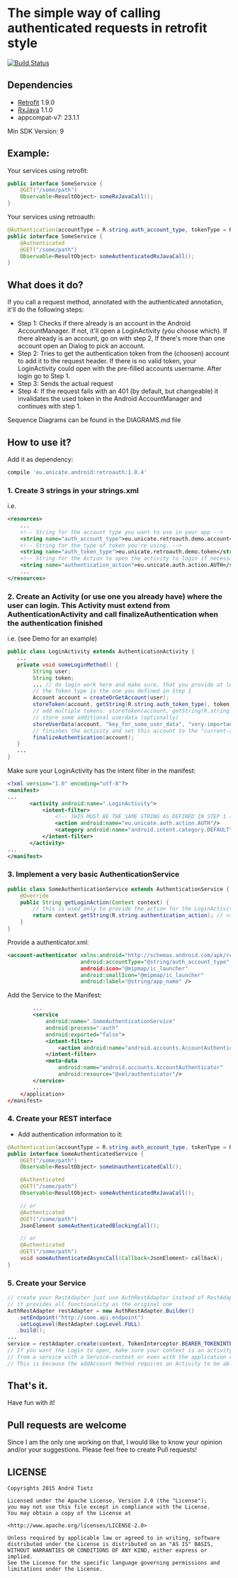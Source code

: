 # The simple way of calling authenticated requests in retrofit style
[![Build Status](https://travis-ci.org/andretietz/retroauth.svg?branch=master)](https://travis-ci.org/andretietz/retroauth)
## Dependencies
* [Retrofit](https://github.com/square/retrofit) 1.9.0
* [RxJava](https://github.com/ReactiveX/RxJava) 1.1.0
* appcompat-v7: 23.1.1

Min SDK Version: 9

## Example:
Your services using retrofit:
``` java
public interface SomeService {
    @GET("/some/path")
    Observable<ResultObject> someRxJavaCall();
}
```
Your services using retroauth:
``` java
@Authentication(accountType = R.string.auth_account_type, tokenType = R.string.auth_token_type)
public interface SomeService {
    @Authenticated
    @GET("/some/path")
    Observable<ResultObject> someAuthenticatedRxJavaCall();
}

```
## What does it do?
If you call a request method, annotated with the authenticated annotation, it'll do the following steps:
* Step 1: Checks if there already is an account in the Android AccountManager. If not, it'll open a LoginActivity (you choose which). If there already is an account, go on with step 2, If there's more than one account open an Dialog to pick an account.
* Step 2: Tries to get the authentication token from the (choosen) account to add it to the request header. If there is no valid token, your LoginActivity could open with the pre-filled accounts username. After login go to Step 1.
* Step 3: Sends the actual request
* Step 4: If the request fails with an 401 (by default, but changeable) it invalidates the used token in the Android AccountManager and continues with step 1.

Sequence Diagrams can be found in the DIAGRAMS.md file

## How to use it?
Add it as dependency:
```groovy
compile 'eu.unicate.android:retroauth:1.0.4'
```

### 1. Create 3 strings in your strings.xml
i.e.
``` xml
<resources>
    ...
	<!-- String for the account type you want to use in your app -->
	<string name="auth_account_type">eu.unicate.retroauth.demo.account</string>
	<!-- String for the type of token you're using. -->
	<string name="auth_token_type">eu.unicate.retroauth.demo.token</string>
	<!-- String for the Action to open the activity to login if necessary -->
	<string name="authentication_action">eu.unicate.auth.action.AUTH</string>
	...
</resources>
```
### 2. Create an Activity (or use one you already have) where the user can login. This Activity must extend from AuthenticationActivity and call finalizeAuthentication when the authentication finished
i.e. (see Demo for an example)

```java
public class LoginActivity extends AuthenticationActivity {
   ...
   private void someLoginMethod() {
        String user;
        String token;
        ... // do login work here and make sure, that you provide at least a user and a token String
        // the Token type is the one you defined in Step 1
        Account account = createOrGetAccount(user);
        storeToken(account, getString(R.string.auth_token_type), token);
        // add multiple tokens: storeToken(account, getString(R.string.auth_token_type2), token2);
        // store some additional userdata (optionally)
        storeUserData(account, "key_for_some_user_data", "very-important-userdata");
        // finishes the activity and set this account to the "current-active" one
        finalizeAuthentication(account);
   }
   ...
}
```
Make sure your LoginActivity has the intent filter in the manifest:
```xml
<?xml version="1.0" encoding="utf-8"?>
<manifest>
...
       <activity android:name=".LoginActivity">
           <intent-filter>
               <!-- THIS MUST BE THE SAME STRING AS DEFINED IN STEP 1 (sadly the resource string cannot be used for that) -->
               <action android:name="eu.unicate.auth.action.AUTH"/>
               <category android:name="android.intent.category.DEFAULT"/>
           </intent-filter>
       </activity>
...
</manifest>
```
### 3. Implement a very basic AuthenticationService
```java
public class SomeAuthenticationService extends AuthenticationService {
	@Override
	public String getLoginAction(Context context) {
	    // this is used only to provide the action for the LoginActivity to open
		return context.getString(R.string.authentication_action); // <=  This is the String provided in Step 1
	}
}
```
Provide a authenticator.xml:
```xml
<account-authenticator xmlns:android="http://schemas.android.com/apk/res/android"
					   android:accountType="@string/auth_account_type"  <= This is the String provided in Step 1
					   android:icon="@mipmap/ic_launcher"
					   android:smallIcon="@mipmap/ic_launcher"
					   android:label="@string/app_name" />
```

Add the Service to the Manifest:

```xml
        ...
        <service
            android:name=".SomeAuthenticationService"
            android:process=":auth"
            android:exported="false">
            <intent-filter>
                <action android:name="android.accounts.AccountAuthenticator"/>
            </intent-filter>
            <meta-data
                android:name="android.accounts.AccountAuthenticator"
                android:resource="@xml/authenticator"/>
        </service>
        ...
    </application>
</manifest>
```
### 4. Create your REST interface
* Add authentication information to it:

```java
@Authentication(accountType = R.string.auth_account_type, tokenType = R.string.auth_token_type)
public interface SomeAuthenticatedService {
    @GET("/some/path")
    Observable<ResultObject> someUnauthenticatedCall();

    @Authenticated
    @GET("/some/path")
    Observable<ResultObject> someAuthenticatedRxJavaCall();

    // or
    @Authenticated
    @GET("/some/path")
    JsonElement someAuthenticatedBlockingCall();

    // or
    @Authenticated
    @GET("/some/path")
    void someAuthenticatedAsyncCall(Callback<JsonElement> callback);
}
```
### 5. Create your Service
```java
// create your RestAdapter just use AuthRestAdapter instead of RestAdapter
// it provides all functionality as the original one
AuthRestAdapter restAdapter = new AuthRestAdapter.Builder()
   .setEndpoint("http://some.api.endpoint")
   .setLogLevel(RestAdapter.LogLevel.FULL)
   .build();
...
service = restAdapter.create(context, TokenInterceptor.BEARER_TOKENINTERCEPTOR, SomeAuthenticatedService.class);
// If you want the Login to open, make sure your context is an activity. If you're calling this
// from a service with a Service-context or even with the application context, the login won't open.
// This is because the addAccount Method requires an Activity to be able to open the (Login)Activity
```

## That's it.

Have fun with it!

## Pull requests are welcome
Since I am the only one working on that, I would like to know your opinion and/or your suggestions.
Please feel free to create Pull requests!

## LICENSE
```
Copyrights 2015 André Tietz

Licensed under the Apache License, Version 2.0 (the "License");
you may not use this file except in compliance with the License.
You may obtain a copy of the License at

<http://www.apache.org/licenses/LICENSE-2.0>

Unless required by applicable law or agreed to in writing, software
distributed under the License is distributed on an "AS IS" BASIS,
WITHOUT WARRANTIES OR CONDITIONS OF ANY KIND, either express or implied.
See the License for the specific language governing permissions and
limitations under the License.
```